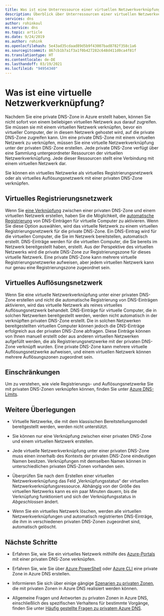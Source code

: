 ```yaml
---
title: Was ist eine Unterressource einer virtuellen Netzwerkverknüpfung von privaten Azure DNS-Zonen?
description: Überblick über Unterressourcen einer virtuellen Netzwerkverknüpfung einer privaten Azure DNS-Zone
services: dns
author: rohinkoul
ms.service: dns
ms.topic: article
ms.date: 9/24/2019
ms.author: rohink
ms.openlocfilehash: 5e43ad35cdaad89d5b9f43007bad8782f358c1a6
ms.sourcegitcommit: 867cb1b7a1f3a1f0b427282c648d411d0ca4f81f
ms.translationtype: HT
ms.contentlocale: de-DE
ms.lasthandoff: 03/19/2021
ms.locfileid: "94954340"
---
```

# <a name="what-is-a-virtual-network-link"></a>Was ist eine virtuelle Netzwerkverknüpfung?

Nachdem Sie eine private DNS-Zone in Azure erstellt haben, können Sie nicht sofort von einem beliebigen virtuellen Netzwerk aus darauf zugreifen. Sie müssen sie mit einem virtuellen Netzwerk verknüpfen, bevor ein virtueller Computer, der in diesem Netzwerk gehostet wird, auf die private DNS-Zone zugreifen kann.
Um eine private DNS-Zone mit einem virtuellen Netzwerk zu verknüpfen, müssen Sie eine virtuelle Netzwerkverknüpfung unter der privaten DNS-Zone erstellen. Jede private DNS-Zone verfügt über eine Sammlung untergeordneter Ressourcen der virtuellen Netzwerkverknüpfung. Jede dieser Ressourcen stellt eine Verbindung mit einem virtuellen Netzwerk dar.

Sie können ein virtuelles Netzwerke als virtuelles Registrierungsnetzwerk oder als virtuelles Auflösungsnetzwerk mit einer privaten DNS-Zone verknüpfen.

## <a name="registration-virtual-network"></a>Virtuelles Registrierungsnetzwerk

Wenn Sie [eine Verknüpfung](./private-dns-getstarted-portal.md#link-the-virtual-network) zwischen einer privaten DNS-Zone und einem virtuellen Netzwerk erstellen, haben Sie die Möglichkeit, die [automatische Registrierung](./private-dns-autoregistration.md) von DNS-Einträgen für virtuelle Computer zu aktivieren. Wenn Sie diese Option auswählen, wird das virtuelle Netzwerk zu einem virtuellen Registrierungsnetzwerk für die private DNS-Zone. Ein DNS-Eintrag wird für die virtuellen Computer, die Sie im Netzwerk bereitstellen, automatisch erstellt. DNS-Einträge werden für die virtuellen Computer, die Sie bereits im Netzwerk bereitgestellt haben, erstellt. Aus der Perspektive des virtuellen Netzwerks wird die private DNS-Zone zur Registrierungszone für dieses virtuelle Netzwerk.
Eine private DNS-Zone kann mehrere virtuelle Registrierungsnetzwerke aufweisen, aber jedem virtuellen Netzwerk kann nur genau eine Registrierungszone zugeordnet sein.

## <a name="resolution-virtual-network"></a>Virtuelles Auflösungsnetzwerk

Wenn Sie eine virtuelle Netzwerkverknüpfung unter einer privaten DNS-Zone erstellen und nicht die automatische Registrierung von DNS-Einträgen aktivieren, wird das virtuelle Netzwerk als reines virtuelles Auflösungsnetzwerk behandelt. DNS-Einträge für virtuelle Computer, die in solchen Netzwerken bereitgestellt werden, werden nicht automatisch in der verknüpften privaten DNS-Zone erstellt. Die in solchen Netzwerken bereitgestellten virtuellen Computer können jedoch die DNS-Einträge erfolgreich aus der privaten DNS-Zone abfragen. Diese Einträge können von Ihnen manuell erstellt oder aus anderen virtuellen Netzwerken aufgefüllt werden, die als Registrierungsnetzwerke mit der privaten DNS-Zone verknüpft wurden.
Eine private DNS-Zone kann mehrere virtuelle Auflösungsnetzwerke aufweisen, und einem virtuellen Netzwerk können mehrere Auflösungszonen zugeordnet sein.

## <a name="limits"></a>Einschränkungen

Um zu verstehen, wie viele Registrierungs- und Auflösungsnetzwerke Sie mit privaten DNS-Zonen verknüpfen können, finden Sie unter [Azure DNS-Limits](../azure-resource-manager/management/azure-subscription-service-limits.md#azure-dns-limits).

## <a name="other-considerations"></a>Weitere Überlegungen

* Virtuelle Netzwerke, die mit dem klassischen Bereitstellungsmodell bereitgestellt werden, werden nicht unterstützt.

* Sie können nur eine Verknüpfung zwischen einer privaten DNS-Zone und einem virtuellen Netzwerk erstellen.

* Jede virtuelle Netzwerkverknüpfung unter einer privaten DNS-Zone muss einen innerhalb des Kontexts der privaten DNS-Zone eindeutigen Namen besitzen. Verknüpfungen mit demselben Namen können in unterschiedlichen privaten DNS-Zonen vorhanden sein.

* Überprüfen Sie nach dem Erstellen einer virtuellen Netzwerkverknüpfung das Feld „Verknüpfungsstatus“ der virtuellen Netzwerkverknüpfungsressource. Abhängig von der Größe des virtuellen Netzwerks kann es ein paar Minuten dauern, bis die Verknüpfung funktioniert und sich der Verknüpfungsstatus in *Abgeschlossen* ändert.

* Wenn Sie ein virtuelles Netzwerk löschen, werden alle virtuellen Netzwerkverknüpfungen und automatisch registrierten DNS-Einträge, die ihm in verschiedenen privaten DNS-Zonen zugeordnet sind, automatisch gelöscht.

## <a name="next-steps"></a>Nächste Schritte

* Erfahren Sie, wie Sie ein virtuelles Netzwerk mithilfe des [Azure-Portals](./private-dns-getstarted-portal.md#link-the-virtual-network) mit einer privaten DNS-Zone verknüpfen.

* Erfahren Sie, wie Sie über [Azure PowerShell](./private-dns-getstarted-powershell.md) oder [Azure CLI](./private-dns-getstarted-cli.md) eine private Zone in Azure DNS erstellen.

* Informieren Sie sich über einige gängige [Szenarien zu privaten Zonen](./private-dns-scenarios.md), die mit privaten Zonen in Azure DNS realisiert werden können.

* Allgemeine Fragen und Antworten zu privaten Zonen in Azure DNS, einschließlich des spezifischen Verhaltens für bestimmte Vorgänge, finden Sie unter [Häufig gestellte Fragen zu privatem Azure DNS](./dns-faq-private.md).